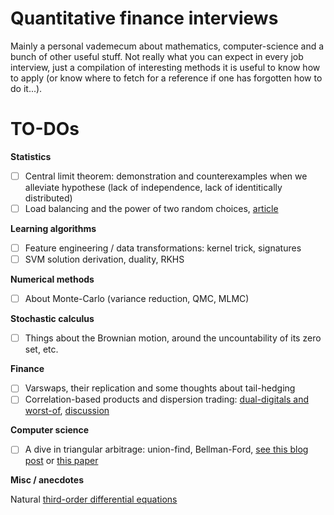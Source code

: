 # Quantitative finance interviews

Mainly a personal vademecum about mathematics, computer-science and a bunch of other useful stuff.
Not really what you can expect in every job interview, just a compilation of interesting methods it is useful to know how to apply (or know where to fetch for a reference if one has forgotten how to do it...).

# TO-DOs

**Statistics**

- [ ] Central limit theorem: demonstration and counterexamples when we alleviate hypothese (lack of independence, lack of identitically distributed)
- [ ] Load balancing and the power of two random choices, [article](https://medium.com/the-intuition-project/load-balancing-the-intuition-behind-the-power-of-two-random-choices-6de2e139ac2f)

**Learning algorithms**

- [ ] Feature engineering / data transformations: kernel trick, signatures
- [ ] SVM solution derivation, duality, RKHS

**Numerical methods**

- [ ] About Monte-Carlo (variance reduction, QMC, MLMC)

**Stochastic calculus**

- [ ] Things about the Brownian motion, around the uncountability of its zero set, etc.

**Finance**

- [ ] Varswaps, their replication and some thoughts about tail-hedging
- [ ] Correlation-based products and dispersion trading: [dual-digitals and worst-of](https://quantnet.com/threads/dual-digital-and-worst-of-basket-options.20660/), [discussion](https://quant.stackexchange.com/questions/75024/how-to-hedge-a-dual-digital-option)

**Computer science**

- [ ] A dive in triangular arbitrage: union-find, Bellman-Ford, [see this blog post](https://reasonabledeviations.com/2019/03/02/currency-arbitrage-graphs/) or [this paper](https://drive.google.com/file/d/13Y_7tPvfvkNXcA_jkD2RMcNc0VQyRPvF/view)

**Misc / anecdotes**

Natural [third-order differential equations](https://www.johndcook.com/blog/2023/01/13/third-order-odes/)
